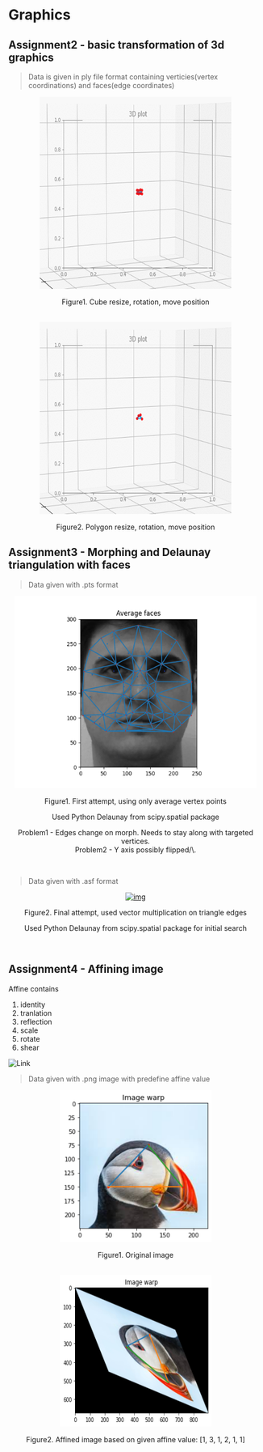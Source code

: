 # Graphics

## Assignment2 - basic transformation of 3d graphics


> Data is given in ply file format containing verticies(vertex coordinations) and faces(edge coordinates)

<div align="center">
   <a href="">
     <img src="img/assignment2/cube.gif" alt="img" width="380" height="380">
   </a>
   <p>Figure1. Cube resize, rotation, move position</p>
   </br>
   <a href="">
     <img src="img/assignment2/polygon.gif" alt="img" width="380" height="380">
   </a>
   <p>Figure2. Polygon resize, rotation, move position</p>
</div>


## Assignment3 - Morphing and Delaunay triangulation with faces


> Data given with .pts format
<div align="center">
   <a href="">
     <img src="output_1.gif" alt="img" width="480" height="380">
   </a>
   <p>Figure1. First attempt, using only average vertex points</p>
   <p>Used Python Delaunay from scipy.spatial package</p>
   <p>
      Problem1 - Edges change on morph. Needs to stay along with targeted vertices.<br>
      Problem2 - Y axis possibly flipped/\.
   </p>
   </br>
</div>

> Data given with .asf format
<div align="center">
   <a href="">
     <img src="img/assignment2/movie.gif" alt="img" width="700" height="500">
   </a>
   <p>Figure2. Final attempt, used vector multiplication on triangle edges</p>
   <p>Used Python Delaunay from scipy.spatial package for initial search</p>
   </br>
</div>



## Assignment4 - Affining image 

Affine contains

1. identity
2. tranlation
3. reflection
4. scale
5. rotate
6. shear

![Link](https://github.com/MarcoBackman/Graphics/blob/main/Assignment4/Assignment4.ipynb)

> Data given with .png image with predefine affine value

<div align="center">
   <a href="">
     <img src="img/assignment2/affine1.png" alt="img" width="300" height="300">
   </a>
   <p>Figure1. Original image</p>
   </br>
</div>


<div align="center">
   <a href="">
     <img src="img/assignment2/affine2.png" alt="img" width="300" height="300">
   </a>
   <p>Figure2. Affined image based on given affine value: [1, 3, 1, 2, 1, 1] </p>
   </br>
</div>

